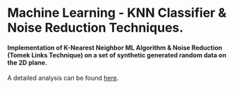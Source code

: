 # Machine Learning - KNN Classifier & Noise Reduction Techniques.

#### Implementation of K-Nearest Neighbor ML Algorithm &amp; Noise Reduction (Tomek Links Technique) on a set of synthetic generated random data on the 2D plane.

A detailed analysis can be found [here](../blob/master/ML_KNN_Report_Analysis.pdf).
